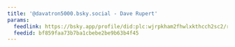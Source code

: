 ```yaml
---
title: '@davatron5000.bsky.social - Dave Rupert'
params:
  feedlink: https://bsky.app/profile/did:plc:wjrpkham2fhwlxkthcch2sc2/rss
  feedid: bf859faa73b7ba1cbebe2be9b63b4f45
---
```

